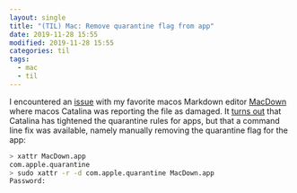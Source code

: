 ```yaml
---
layout: single
title: "(TIL) Mac: Remove quarantine flag from app"
date: 2019-11-28 15:55
modified: 2019-11-28 15:55
categories: til
tags:
  - mac
  - til
---
```


I encountered an [issue](https://github.com/MacDownApp/macdown/issues/1106)
with my favorite macos Markdown editor [MacDown](https://github.com/MacDownApp/macdown)
where macos Catalina was reporting the file as damaged.
It [turns out](https://github.com/MacDownApp/macdown/issues/1106#issuecomment-555432071)
that Catalina has tightened the quarantine rules for apps,
but that a command line fix was available,
namely manually removing the quarantine flag for the app:

```bash
> xattr MacDown.app
com.apple.quarantine
> sudo xattr -r -d com.apple.quarantine MacDown.app
Password:
```

